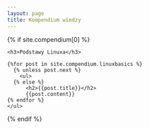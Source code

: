 ```yaml
---
layout: page
title: Kompendium wiedzy
---
```


<section>
  {% if site.compendium[0] %}

    <h3>Podstawy Linuxa</h3>

    {%for post in site.compendium.linuxbasics %}
      {% unless post.next %}
        <ul>
      {% else %}
          <h2>{{post.title}}</h2>
          {{post.content}}
    {% endfor %}
    </ul>

  {% endif %}
</section>